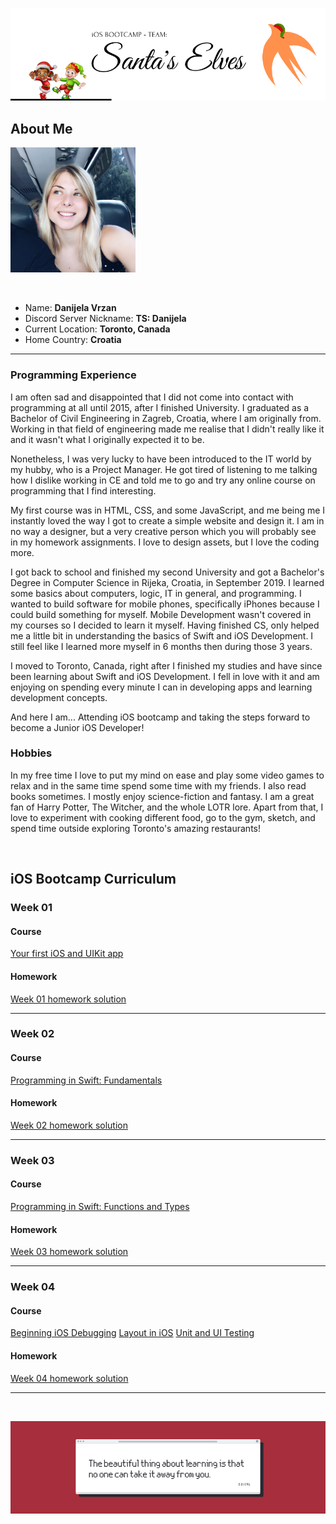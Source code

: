 ![Front Banner](Documentation/FrontBanner.png)

## About Me

<p>
<img src="Documentation/Image.jpg" width="200">
</p>

<br />

* Name: **Danijela Vrzan**
* Discord Server Nickname: **TS: Danijela**
* Current Location: **Toronto, Canada**
* Home Country: **Croatia**

***

### Programming Experience

I am often sad and disappointed that I did not come into contact with programming at all until 2015, after I finished University. I graduated as a Bachelor of Civil Engineering in Zagreb, Croatia, where I am originally from. Working in that field of engineering made me realise that I didn't really like it and it wasn't what I originally expected it to be.

Nonetheless, I was very lucky to have been introduced to the IT world by my hubby, who is a Project Manager. He got tired of listening to me talking how I dislike working in CE and told me to go and try any online course on programming that I find interesting. 

My first course was in HTML, CSS, and some JavaScript, and me being me I instantly loved the way I got to create a simple website and design it. I am in no way a designer, but a very creative person which you will probably see in my homework assignments. I love to design assets, but I love the coding more.

I got back to school and finished my second University and got a Bachelor's Degree in Computer Science in Rijeka, Croatia, in September 2019. I learned some basics about computers, logic, IT in general, and programming. I wanted to build software for mobile phones, specifically iPhones because I could build something for myself. Mobile Development wasn't covered in my courses so I decided to learn it myself. Having finished CS, only helped me a little bit in understanding the basics of Swift and iOS Development. I still feel like I learned more myself in 6 months then during those 3 years. 

I moved to Toronto, Canada, right after I finished my studies and have since been learning about Swift and iOS Development. I fell in love with it and am enjoying on spending every minute I can in developing apps and learning development concepts. 

And here I am... Attending iOS bootcamp and taking the steps forward to become a Junior iOS Developer!

### Hobbies

In my free time I love to put my mind on ease and play some video games to relax and in the same time spend some time with my friends. I also read books sometimes. I mostly enjoy science-fiction and fantasy. I am a great fan of Harry Potter, The Witcher, and the whole LOTR lore.
Apart from that, I love to experiment with cooking different food, go to the gym, sketch, and spend time outside exploring Toronto's amazing restaurants! 

<br />

## iOS Bootcamp Curriculum

### Week 01 
#### Course
[Your first iOS and UIKit app](https://www.raywenderlich.com/5993-your-first-ios-and-uikit-app)
#### Homework
[Week 01 homework solution](https://github.com/dvrzan/santas-elf/tree/master/Week01)
***
### Week 02
#### Course
[Programming in Swift: Fundamentals](https://www.raywenderlich.com/5993-your-first-ios-and-uikit-app)
#### Homework
[Week 02 homework solution](https://github.com/dvrzan/santas-elf/tree/master/Week02)
***
### Week 03
#### Course
[Programming in Swift: Functions and Types](https://www.raywenderlich.com/5993-your-first-ios-and-uikit-app)
#### Homework
[Week 03 homework solution](https://github.com/dvrzan/santas-elf/tree/master/Week03)
***
### Week 04
#### Course
[Beginning iOS Debugging](https://www.raywenderlich.com/4681-beginning-ios-debugging)
[Layout in iOS](https://www.raywenderlich.com/6849561-layout-in-ios)
[Unit and UI Testing](https://www.raywenderlich.com/960290-ios-unit-testing-and-ui-testing-tutorial)
#### Homework
[Week 04 homework solution](https://github.com/dvrzan/santas-elf/tree/master/Week04)
***

<br />
   
![End Banner](Documentation/EndBanner.png)
